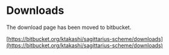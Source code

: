 # Downloads #

The download page has been moved to bitbucket.

[https://bitbucket.org/ktakashi/sagittarius-scheme/downloads](https://bitbucket.org/ktakashi/sagittarius-scheme/downloads)